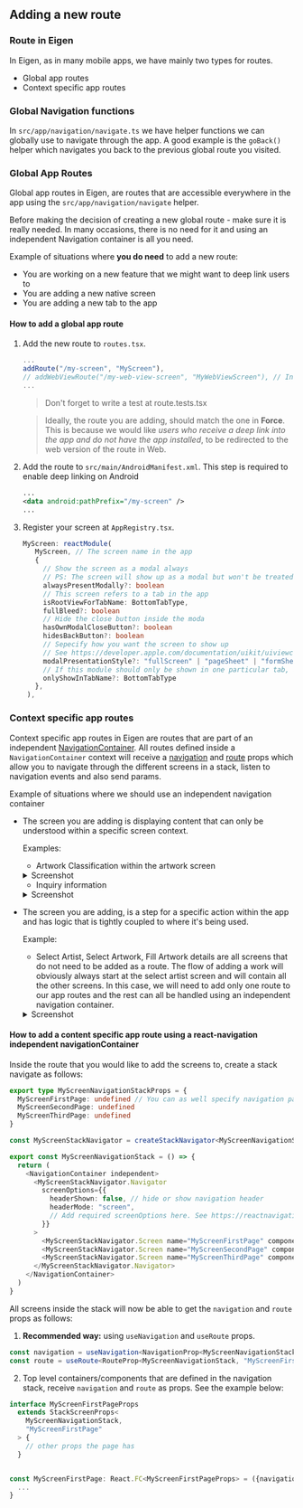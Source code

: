 ## Adding a new route

### Route in Eigen

In Eigen, as in many mobile apps, we have mainly two types for routes.

- Global app routes
- Context specific app routes

### Global Navigation functions

In `src/app/navigation/navigate.ts` we have helper functions we can globally use to navigate through the app. A good example is the `goBack()` helper which navigates you back to the previous global route you visited.

### Global App Routes

Global app routes in Eigen, are routes that are accessible everywhere in the app using the `src/app/navigation/navigate` helper.

Before making the decision of creating a new global route - make sure it is really needed. In many occasions, there is no need for it and using an independent Navigation container is all you need.

Example of situations where **you do need** to add a new route:

- You are working on a new feature that we might want to deep link users to
- You are adding a new native screen
- You are adding a new tab to the app

#### How to add a global app route

1. Add the new route to `routes.tsx`.

   ```typescript
   ...
   addRoute("/my-screen", "MyScreen"),
   // addWebViewRoute("/my-web-view-screen", "MyWebViewScreen"), // In case the new route is a webview
   ...
   ```

   > Don't forget to write a test at route.tests.tsx

   > Ideally, the route you are adding, should match the one in **Force**. This is because we would like _users who receive a deep link into the app and do not have the app installed_, to be redirected to the web version of the route in Web.

2. Add the route to `src/main/AndroidManifest.xml`. This step is required to enable deep linking on Android
   ```xml
   ...
   <data android:pathPrefix="/my-screen" />
   ...
   ```
3. Register your screen at `AppRegistry.tsx`.
   ```typescript
   MyScreen: reactModule(
      MyScreen, // The screen name in the app
      {
        // Show the screen as a modal always
        // PS: The screen will show up as a modal but won't be treated as modal. This is great to avoid common modal pifalls
        alwaysPresentModally?: boolean
        // This screen refers to a tab in the app
        isRootViewForTabName: BottomTabType,
        fullBleed?: boolean
        // Hide the close button inside the moda
        hasOwnModalCloseButton?: boolean
        hidesBackButton?: boolean
        // Sepecify how you want the screen to show up
        // See https://developer.apple.com/documentation/uikit/uiviewcontroller/1621355-modalpresentationstyle?language=objc
        modalPresentationStyle?: "fullScreen" | "pageSheet" | "formSheet"
        // If this module should only be shown in one particular tab, add it here
        onlyShowInTabName?: BottomTabType
      },
    ),
   ```

### Context specific app routes

Context specific app routes in Eigen are routes that are part of an independent [NavigationContainer](https://reactnavigation.org/docs/navigation-container/). All routes defined inside a `NavigationContainer` context will receive a [navigation](https://reactnavigation.org/docs/navigation-prop/) and [route](https://reactnavigation.org/docs/glossary-of-terms/#route-prop) props which allow you to navigate through the different screens in a stack, listen to navigation events and also send params.

Example of situations where we should use an independent navigation container

- The screen you are adding is displaying content that can only be understood within a specific screen context.

  Examples:

  - Artwork Classification within the artwork screen
  <details><summary>Screenshot</summary>

  ![artwork-classification](./screenshots/adding-a-new-route-artwork-classification.gif)
  </details>

  - Inquiry information
  <details><summary>Screenshot</summary>

  ![inquiry-information](./screenshots/adding-a-new-route-inquiry-information.gif)
  </details>

- The screen you are adding, is a step for a specific action within the app and has logic that is tightly coupled to where it's being used.

  Example:

  - Select Artist, Select Artwork, Fill Artwork details are all screens that do not need to be added as a route. The flow of adding a work will obviously always start at the select artist screen and will contain all the other screens. In this case, we will need to add only one route to our app routes and the rest can all be handled using an independent navigation container.
  <details><summary>Screenshot</summary>

  ![inquiry-information](./screenshots/adding-a-new-route-add-artwork-to-my-collection.gif)
  </details>

#### How to add a content specific app route using a react-navigation independent navigationContainer

Inside the route that you would like to add the screens to, create a stack navigate as follows:

```typescript
export type MyScreenNavigationStackProps = {
  MyScreenFirstPage: undefined // You can as well specify navigation params here. Check react-navigation docs
  MyScreenSecondPage: undefined
  MyScreenThirdPage: undefined
}

const MyScreenStackNavigator = createStackNavigator<MyScreenNavigationStack>()

export const MyScreenNavigationStack = () => {
  return (
    <NavigationContainer independent>
      <MyScreenStackNavigator.Navigator
        screenOptions={{
          headerShown: false, // hide or show navigation header
          headerMode: "screen",
          // Add required screenOptions here. See https://reactnavigation.org/docs/group/#screenoptions
        }}
      >
        <MyScreenStackNavigator.Screen name="MyScreenFirstPage" component={MyScreenFirstPage} />
        <MyScreenStackNavigator.Screen name="MyScreenSecondPage" component={MyScreenSecondPage} />
        <MyScreenStackNavigator.Screen name="MyScreenThirdPage" component={MyScreenThirdPage} />
      </MyScreenStackNavigator.Navigator>
    </NavigationContainer>
  )
}
```

All screens inside the stack will now be able to get the `navigation` and `route` props as follows:

1. **Recommended way:** using `useNavigation` and `useRoute` props.

```typescript
const navigation = useNavigation<NavigationProp<MyScreenNavigationStack, "MyScreenFirstPage">>()
const route = useRoute<RouteProp<MyScreenNavigationStack, "MyScreenFirstPage">>()
```

2. Top level containers/components that are defined in the navigation stack, receive `navigation` and `route` as props. See the example below:

```typescript
interface MyScreenFirstPageProps
  extends StackScreenProps<
    MyScreenNavigationStack,
    "MyScreenFirstPage"
  > {
    // other props the page has
  }


const MyScreenFirstPage: React.FC<MyScreenFirstPageProps> = ({navigation, route}) => {
  ...
}
```
